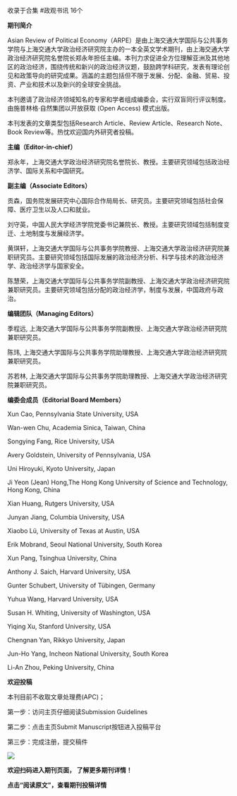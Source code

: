 

收录于合集 #政观书讯 16个

  

**期刊简介**

Asian Review of Political
Economy（ARPE）是由上海交通大学国际与公共事务学院与上海交通大学政治经济研究院主办的一本全英文学术期刊，由上海交通大学政治经济研究院名誉院长郑永年担任主编。本刊力求促进全方位理解亚洲及其他地区的政治经济，围绕传统和新兴的政治经济议题，鼓励跨学科研究，发表有理论创见和政策导向的研究成果。涵盖的主题包括但不限于发展、分配、金融、贸易、投资、产业和技术以及新兴的全球安全挑战。

  

本刊邀请了政治经济领域知名的专家和学者组成编委会，实行双盲同行评议制度。由施普林格·自然集团以开放获取 (Open Access) 模式出版。

  

本刊发表的文章类型包括Research Article、Review Article、Research Note、Book
Review等。热忱欢迎国内外研究者投稿。

  

 **主编（Editor-in-chief）**

郑永年，上海交通大学政治经济研究院名誉院长、教授。主要研究领域包括政治经济学、国际关系和中国研究。

  

 **副主编（Associate Editors）**  

贡森，国务院发展研究中心国际合作局局长、研究员。主要研究领域包括社会保障、医疗卫生以及人口和就业。

  

刘守英，中国人民大学经济学院党委书记兼院长、教授。主要研究领域包括制度变迁、土地制度与发展经济学。

  

黄琪轩，上海交通大学国际与公共事务学院教授、上海交通大学政治经济研究院兼职研究员。主要研究领域包括国际发展的政治经济分析、科学与技术的政治经济学、政治经济学与国家安全。

  

陈慧荣，上海交通大学国际与公共事务学院副教授、上海交通大学政治经济研究院兼职研究员。主要研究领域包括分配的政治经济学，制度与发展，中国政府与政治。

  

 **编辑团队（Managing Editors）**

季程远, 上海交通大学国际与公共事务学院副教授、上海交通大学政治经济研究院兼职研究员。

  

陈玮, 上海交通大学国际与公共事务学院助理教授、上海交通大学政治经济研究院兼职研究员。

  

苏若林, 上海交通大学国际与公共事务学院助理教授、上海交通大学政治经济研究院兼职研究员。

  

 **编委会成员（Editorial Board Members）**

Xun Cao, Pennsylvania State University, USA

  

Wan-wen Chu, Academia Sinica, Taiwan, China

  

Songying Fang, Rice University, USA

  

Avery Goldstein, University of Pennsylvania, USA

  

Uni Hiroyuki, Kyoto University, Japan

  

Ji Yeon (Jean) Hong,The Hong Kong University of Science and Technology, Hong
Kong, China

  

Xian Huang, Rutgers University, USA

  

Junyan Jiang, Columbia University, USA

  

Xiaobo Lü, University of Texas at Austin, USA

  

Erik Mobrand, Seoul National University, South Korea

  

Xun Pang, Tsinghua University, China

  

Anthony J. Saich, Harvard University, USA

  

Gunter Schubert, University of Tübingen, Germany

  

Yuhua Wang, Harvard University, USA

  

Susan H. Whiting, University of Washington, USA

  

Yiqing Xu, Stanford University, USA

  

Chengnan Yan, Rikkyo University, Japan

  

Jun-Ho Yang, Incheon National University, South Korea

  

Li-An Zhou, Peking University, China

  

 **欢迎投稿**

本刊目前不收取文章处理费(APC)；

  

第一步：访问主页仔细阅读Submission Guidelines

  

第二步：点击主页Submit Manuscript按钮进入投稿平台

  

第三步：完成注册，提交稿件

  

![](/images/9/2.png)

 **欢迎扫码进入期刊页面， 了解更多期刊详情！**

  

 **点击“阅读原文”，查看期刊投稿详情**

